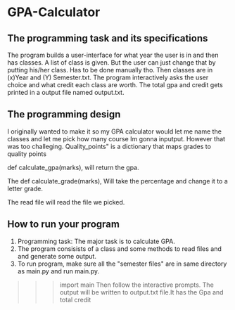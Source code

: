 # GPA-Calculator
The programming task and its specifications
-------------------------------------------
The program builds a user-interface for what year the user is in and then has classes.
A list of class is given. But the user can just change that by putting his/her class. Has to be done 
manually tho.
Then classes are in (x)Year and (Y) Semester.txt. 
 The program interactively asks the user choice and what credit each class are worth.
The total gpa and credit gets printed in a output file named output.txt.


The programming design
----------------------
I originally wanted to make it so my GPA calculator would
let me name the classes and let me pick how many course Im gonna inputput.
However that was too challeging.
Quality_points" is a dictionary that maps grades to quality points

def calculate_gpa(marks), will return the gpa.

The def calculate_grade(marks), Will take the percentage and change it to a letter grade.

The read file will read the file we picked.



 
How to run your program
-----------------------
1. Programming task: The major task is to calculate GPA.
2. The program consisists of a class and some methods to read files
 and and generate some output.
3. To run program, make sure all the "semester files" are in same directory 
as main.py and run main.py.

>>> import main
Then follow the interactive prompts. The output will be written to 
output.txt file.It has the Gpa and total credit
